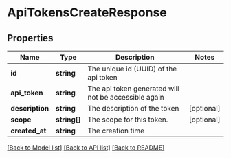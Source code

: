 # ApiTokensCreateResponse

## Properties
Name | Type | Description | Notes
------------ | ------------- | ------------- | -------------
**id** | **string** | The unique id (UUID) of the api token | 
**api_token** | **string** | The api token generated will not be accessible again | 
**description** | **string** | The description of the token | [optional] 
**scope** | **string[]** | The scope for this token. | [optional] 
**created_at** | **string** | The creation time | 

[[Back to Model list]](../README.md#documentation-for-models) [[Back to API list]](../README.md#documentation-for-api-endpoints) [[Back to README]](../README.md)


